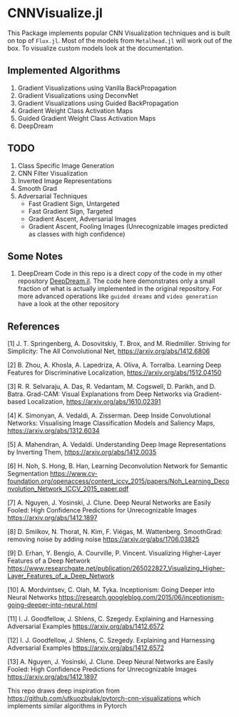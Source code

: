 # CNNVisualize.jl

This Package implements popular CNN Visualization techniques and is built on top of `Flux.jl`. Most of the models from `Metalhead.jl` will work out of the box. To visualize custom models look at the documentation.

## Implemented Algorithms

1. Gradient Visualizations using Vanilla BackPropagation
2. Gradient Visualizations using DeconvNet
3. Gradient Visualizations using Guided BackPropagation
4. Gradient Weight Class Activation Maps
5. Guided Gradient Weight Class Activation Maps
6. DeepDream

## TODO

1. Class Specific Image Generation
2. CNN Filter Visualization
3. Inverted Image Representations
4. Smooth Grad
5. Adversarial Techniques
    * Fast Gradient Sign, Untargeted
    * Fast Gradient Sign, Targeted
    * Gradient Ascent, Adversarial Images
    * Gradient Ascent, Fooling Images (Unrecognizable images predicted as classes with high confidence)

## Some Notes

1. DeepDream Code in this repo is a direct copy of the code in my other repository [DeepDream.jl](https://github.com/avik-pal/DeepDream.jl). The code here demonstrates only a small fraction of what is actually implemented in the original repository. For more advanced operations like `guided dreams` and `video generation` have a look at the other repository

## References

[1] J. T. Springenberg, A. Dosovitskiy, T. Brox, and M. Riedmiller. Striving for Simplicity: The All Convolutional Net, https://arxiv.org/abs/1412.6806

[2] B. Zhou, A. Khosla, A. Lapedriza, A. Oliva, A. Torralba. Learning Deep Features for Discriminative Localization, https://arxiv.org/abs/1512.04150

[3] R. R. Selvaraju, A. Das, R. Vedantam, M. Cogswell, D. Parikh, and D. Batra. Grad-CAM: Visual Explanations from Deep Networks via Gradient-based Localization, https://arxiv.org/abs/1610.02391

[4] K. Simonyan, A. Vedaldi, A. Zisserman. Deep Inside Convolutional Networks: Visualising Image Classification Models and Saliency Maps, https://arxiv.org/abs/1312.6034

[5] A. Mahendran, A. Vedaldi. Understanding Deep Image Representations by Inverting Them, https://arxiv.org/abs/1412.0035

[6] H. Noh, S. Hong, B. Han, Learning Deconvolution Network for Semantic Segmentation https://www.cv-foundation.org/openaccess/content_iccv_2015/papers/Noh_Learning_Deconvolution_Network_ICCV_2015_paper.pdf

[7] A. Nguyen, J. Yosinski, J. Clune. Deep Neural Networks are Easily Fooled: High Confidence Predictions for Unrecognizable Images https://arxiv.org/abs/1412.1897

[8] D. Smilkov, N. Thorat, N. Kim, F. Viégas, M. Wattenberg. SmoothGrad: removing noise by adding noise https://arxiv.org/abs/1706.03825

[9] D. Erhan, Y. Bengio, A. Courville, P. Vincent. Visualizing Higher-Layer Features of a Deep Network https://www.researchgate.net/publication/265022827_Visualizing_Higher-Layer_Features_of_a_Deep_Network

[10] A. Mordvintsev, C. Olah, M. Tyka. Inceptionism: Going Deeper into Neural Networks https://research.googleblog.com/2015/06/inceptionism-going-deeper-into-neural.html

[11] I. J. Goodfellow, J. Shlens, C. Szegedy. Explaining and Harnessing Adversarial Examples https://arxiv.org/abs/1412.6572

[12] I. J. Goodfellow, J. Shlens, C. Szegedy. Explaining and Harnessing Adversarial Examples https://arxiv.org/abs/1412.6572

[13] A. Nguyen, J. Yosinski, J. Clune. Deep Neural Networks are Easily Fooled: High Confidence Predictions for Unrecognizable Images https://arxiv.org/abs/1412.1897

This repo draws deep inspiration from https://github.com/utkuozbulak/pytorch-cnn-visualizations which implements similar algorithms in Pytorch
